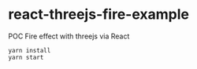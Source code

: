 # react-threejs-fire-example

POC Fire effect with threejs via React

```
yarn install
yarn start
```
